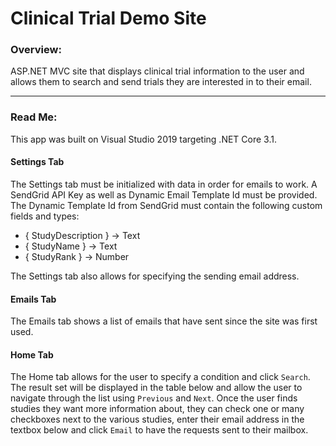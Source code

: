 # Clinical Trial Demo Site

### Overview:
ASP.NET MVC site that displays clinical trial information to the user and allows them to search and send trials they are interested in to their email.

___

### Read Me:
This app was built on Visual Studio 2019 targeting .NET Core 3.1.

#### Settings Tab
The Settings tab must be initialized with data in order for emails to work. A SendGrid API Key as well as 
Dynamic Email Template Id must be provided. The Dynamic Template Id from SendGrid must contain the following 
custom fields and types:

+ { StudyDescription } -> Text
+ { StudyName } -> Text
+ { StudyRank } -> Number

The Settings tab also allows for specifying the sending email address.

#### Emails Tab
The Emails tab shows a list of emails that have sent since the site was first used.

#### Home Tab
The Home tab allows for the user to specify a condition and click `Search`.
The result set will be displayed in the table below and allow the user to navigate through the list using
`Previous` and `Next`. Once the user finds studies they want more information about, they can check one
or many checkboxes next to the various studies, enter their email address in the textbox below and click
`Email` to have the requests sent to their mailbox.
